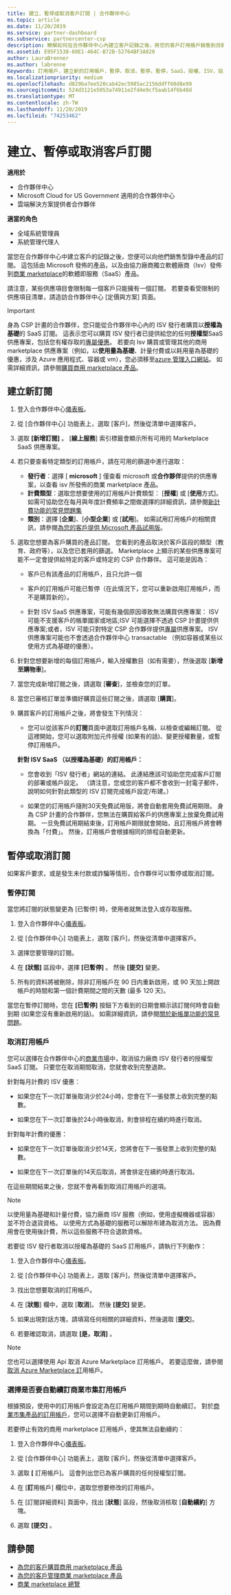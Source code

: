 ```yaml
---
title: 建立、暫停或取消客戶訂閱 | 合作夥伴中心
ms.topic: article
ms.date: 11/20/2019
ms.service: partner-dashboard
ms.subservice: partnercenter-csp
description: 瞭解如何在合作夥伴中心內建立客戶記錄之後，將您的客戶訂用帳戶銷售到目錄中的產品。
ms.assetid: E95F1538-60E1-464C-B72B-52764BF3A820
author: LauraBrenner
ms.author: labrenne
Keywords: 訂用帳戶，建立新的訂用帳戶，暫停，取消，暫停，暫停，SaaS，授權，ISV，協力廠商
ms.localizationpriority: medium
ms.openlocfilehash: d829ba7ee520cab42ec5985ac2156ddff60d8e99
ms.sourcegitcommit: 524d3121e5053a74911e2fd4e9cf5aab14f6b48d
ms.translationtype: MT
ms.contentlocale: zh-TW
ms.lasthandoff: 11/20/2019
ms.locfileid: "74253462"
---
```

# <a name="create-suspend-or-cancel-customer-subscriptions"></a>建立、暫停或取消客戶訂閱

**適用於**

-  合作夥伴中心
-  Microsoft Cloud for US Government 適用的合作夥伴中心
-  雲端解決方案提供者合作夥伴

**適當的角色**

- 全域系統管理員
- 系統管理代理人

當您在合作夥伴中心中建立客戶的記錄之後，您便可以向他們銷售型錄中產品的訂閱。 這包括由 Microsoft 發佈的產品，以及由協力廠商獨立軟體廠商（Isv）發佈到[商業 marketplace](https://azuremarketplace.microsoft.com/marketplace)的軟體即服務（SaaS）產品。 

請注意，某些供應項目會限制每一個客戶只能擁有一個訂閱。 若要查看受限制的供應項目清單，請造訪合作夥伴中心 [定價與方案] 頁面。

>[!IMPORTANT]
身為 CSP 計畫的合作夥伴，您只能從合作夥伴中心內的 ISV 發行者購買以**授權為基礎**的 SaaS 訂閱。 這表示您可以購買 ISV 發行者已提供給您的任何**授權型**SaaS 供應專案，包括您有權存取的[專屬優惠](csp-commercial-marketplace-discover.md#learn-about-marketplace-exclusive-offers)。 若要向 Isv 購買或管理其他的商用 marketplace 供應專案（例如，以**使用量為基礎**、計量付費或以耗用量為基礎的優惠，涉及 Azure 應用程式、容器或 vm），您必須移至[azure 管理入口網站](https://portal.azure.com/)。 如需詳細資訊，請參閱[購買商用 marketplace 產品](csp-commercial-marketplace-purchase.md)。

## <a name="create-a-new-subscription"></a>建立新訂閱

1. 登入合作夥伴中心[儀表板](https://partner.microsoft.com/dashboard)。

2. 從 [合作夥伴中心] 功能表上，選取 [客戶]，然後從清單中選擇客戶。

3. 選取 **\[新增訂閱\]** 。 [**線上服務**] 索引標籤會顯示所有可用的 Marketplace SaaS 供應專案。

4. 若只要查看特定類型的訂用帳戶，請在可用的篩選中進行選取：
   - **發行者**：選擇 [ **microsoft** ] 僅查看 microsoft 或**合作夥伴**提供的供應專案，以查看 isv 所發佈的商業 marketplace 產品。
   - **計費類型**：選取您想要使用的訂用帳戶計費類型： [**授權**] 或 [**使用**方式]。 如需可協助您在每月與年度計費頻率之間做選擇的詳細資訊，請參閱[新計費功能的常見問題集](faq-about-new-billing-features.md)
   - **類別**：選擇 [**企業**]、[**小型企業**] 或 [**試用**]。 如需試用訂用帳戶的相關資訊，請參閱[為您的客戶提供 Microsoft 產品試用版](offer-your-customers-trials-of-microsoft-products.md)。

5. 選取您想要為客戶購買的產品訂閱。 您看到的產品取決於客戶區段的類型（教育、政府等），以及您已套用的篩選。 Marketplace 上顯示的某些供應專案可能不一定會提供給特定的客戶或特定的 CSP 合作夥伴。 這可能是因為：

    - 客戶已有該產品的訂用帳戶，且只允許一個

    - 客戶的訂用帳戶可能已暫停（在此情況下，您可以重新啟用訂用帳戶，而不是購買新的）。
    
    - 針對 ISV SaaS 供應專案，可能有幾個原因導致無法購買供應專案： ISV 可能不支援客戶的帳單國家或地區;ISV 可能選擇不透過 CSP 計畫提供供應專案;或者，ISV 可能只對特定 CSP 合作夥伴提供[專屬](csp-commercial-marketplace-discover.md#learn-about-marketplace-exclusive-offers)供應專案。 ISV 供應專案可能也不會透過合作夥伴中心 transactable （例如容器或某些以使用方式為基礎的優惠）。  

6. 針對您想要新增的每個訂用帳戶，輸入授權數目（如有需要），然後選取 [**新增至購物車**]。

7. 當您完成新增訂閱之後，請選取 [**審查**]，並檢查您的訂單。

8. 當您已審核訂單並準備好購買這些訂閱之後，請選取 [**購買**]。

9. 購買客戶的訂用帳戶之後，將會發生下列情況：

    - 您可以從該客戶的**訂閱**頁面中選取訂用帳戶名稱，以檢查或編輯訂閱。 從這裡開始，您可以選取附加元件授權 (如果有的話)、變更授權數量，或暫停訂用帳戶。

    **針對 ISV SaaS （以授權為基礎）的訂用帳戶：**
    - 您會收到「ISV 發行者」網站的連結。 此連結應該可協助您完成客戶訂閱的部署或帳戶設定。 （請注意，您或您的客戶都不會收到一封電子郵件，說明如何針對此類型的 ISV 訂閱完成帳戶設定/布建。）
    
    - 如果您的訂用帳戶隨附30天免費試用版，將會自動套用免費試用期限。 身為 CSP 計畫的合作夥伴，您無法在購買給客戶的供應專案上放棄免費試用期。 一旦免費試用期結束後，訂用帳戶期限就會開始，且訂用帳戶將會轉換為「付費」。 然後，訂用帳戶會根據相同的排程自動更新。

## <a name="suspend-or-cancel-a-subscription"></a>暫停或取消訂閱

如果客戶要求，或是發生未付款或詐騙等情形，合作夥伴可以暫停或取消訂閱。

### <a name="suspend-a-subscription"></a>暫停訂閱

當您將訂閱的狀態變更為 \[已暫停\] 時，使用者就無法登入或存取服務。

1. 登入合作夥伴中心[儀表板](https://partner.microsoft.com/dashboard)。

2. 從 [合作夥伴中心] 功能表上，選取 [客戶]，然後從清單中選擇客戶。

3. 選擇您要管理的訂閱。

4. 在 **\[狀態\]** 區段中，選擇 **\[已暫停\]** 。 然後 **\[提交\]** 變更。

5. 所有的資料將被刪除，除非訂用帳戶在 90 日内重新啟用，或 90 天加上開啟帳戶的時間和第一個計費期間之間的天數 (最多 120 天)。

當您在暫停訂閱時，您在 **\[已暫停\]** 按鈕下方看到的日期會顯示該訂閱何時會自動到期 (如果您沒有重新啟用的話)。 如需詳細資訊，請參閱[關於新帳單功能的常見問題](faq-about-new-billing-features.md)。

### <a name="cancel-a-subscription"></a>取消訂用帳戶

您可以選擇在合作夥伴中心的[商業市場](csp-commercial-marketplace-overview.md)中，取消協力廠商 ISV 發行者的授權型 SaaS 訂閱。 只要您在取消期間取消，您就會收到完整退款。

針對每月計費的 ISV 優惠：

- 如果您在下一次訂單後取消少於24小時，您會在下一張發票上收到完整的點數。

- 如果您在下一次訂單後於24小時後取消，則會排程在續約時進行取消。

針對每年計費的優惠：

- 如果您在下一次訂單後取消少於14天，您將會在下一張發票上收到完整的點數。

- 如果您在下一次訂單後的14天后取消，將會排定在續約時進行取消。

在這些期間結束之後，您就不會再看到取消訂用帳戶的選項。

> [!NOTE]
> 以使用量為基礎和計量付費，協力廠商 ISV 服務（例如，使用虛擬機器或容器）並不符合退貨資格。 以使用方式為基礎的服務可以解除布建為取消方法。 因為費用會在使用後計費，所以這些服務不符合退款資格。

若要從 ISV 發行者取消以授權為基礎的 SaaS 訂用帳戶，請執行下列動作：

1. 登入合作夥伴中心[儀表板](https://partner.microsoft.com/dashboard)。

2. 從 [合作夥伴中心] 功能表上，選取 [客戶]，然後從清單中選擇客戶。

3. 找出您想要取消的訂用帳戶。

4. 在 [**狀態**] 欄中，選取 [**取消**]。 然後 **\[提交\]** 變更。

5. 如果出現對話方塊，請填寫任何相關的詳細資料，然後選取 [**提交**]。

6. 若要確認取消，請選取 **[是，取消]** 。

> [!NOTE]
> 您也可以選擇使用 Api 取消 Azure Marketplace 訂用帳戶。 若要這麼做，請參閱[取消 Azure Marketplace 訂](https://docs.microsoft.com/partner-center/develop/cancel-an-azure-marketplace-subscription)用帳戶。

### <a name="choose-whether-to-automatically-renew-a-commercial-marketplace-subscription"></a>選擇是否要自動續訂商業市集訂用帳戶

根據預設，使用中的訂用帳戶會設定為在訂用帳戶期間到期時自動續訂。 對於[商業市集產品的訂用帳戶](csp-commercial-marketplace-overview.md)，您可以選擇不自動更新訂用帳戶。

若要停止有效的商用 marketplace 訂用帳戶，使其無法自動續約：

1. 登入合作夥伴中心[儀表板](https://partner.microsoft.com/dashboard)。

2. 從 [合作夥伴中心] 功能表上，選取 [客戶]，然後從清單中選擇客戶。

3.  選取 **[** 訂用帳戶]。 這會列出您已為客戶購買的任何授權型訂閱。

4.  在 [**訂**用帳戶] 欄位中，選取您想要修改的訂用帳戶。

5. 在 [訂閱詳細資料] 頁面中，找出 [**狀態**] 區段，然後取消核取 [**自動續約**] 方塊。 

6. 選取 **\[提交\]** 。

## <a name="see-also"></a>請參閱

- [為您的客戶購買商用 marketplace 產品](csp-commercial-marketplace-purchase.md)
- [為您的客戶管理商業 marketplace 產品](csp-commercial-marketplace-manage.md)
- [商業 marketplace 總覽](csp-commercial-marketplace-overview.md)


